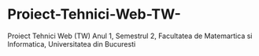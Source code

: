 # Proiect-Tehnici-Web-TW-
Proiect Tehnici Web (TW) Anul 1, Semestrul 2, Facultatea de Matemartica si Informatica, Universitatea din Bucuresti
